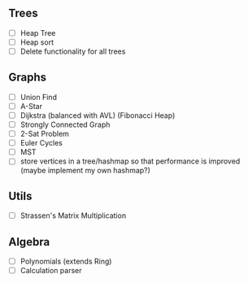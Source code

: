 ## Trees

- [ ] Heap Tree
- [ ] Heap sort
- [ ] Delete functionality for all trees

## Graphs

- [ ] Union Find
- [ ] A-Star
- [ ] Dijkstra (balanced with AVL) (Fibonacci Heap)
- [ ] Strongly Connected Graph
- [ ] 2-Sat Problem
- [ ] Euler Cycles
- [ ] MST
- [ ] store vertices in a tree/hashmap so that performance is improved (maybe implement my own hashmap?)

## Utils

- [ ] Strassen's Matrix Multiplication

## Algebra

- [ ] Polynomials (extends Ring)
- [ ] Calculation parser